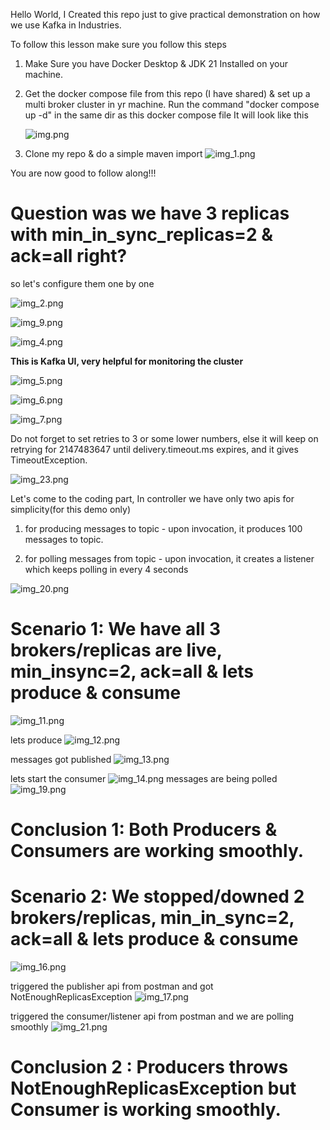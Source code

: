 Hello World, I Created this repo just to give practical demonstration on how we use Kafka in Industries.

To follow this lesson make sure you follow this steps

1) Make Sure you have Docker Desktop & JDK 21 Installed on your machine.
2) Get the docker compose file from this repo (I have shared) & set up a multi broker cluster in yr machine.
   Run the command "docker compose up -d" in the same dir as this docker compose file 
   It will look like this

   ![img.png](setup_static/img.png)


3) Clone my repo & do a simple maven import
   ![img_1.png](not_enough_replica_static/img_1.png)

You are now good to follow along!!!

# **Question was we have 3 replicas with min_in_sync_replicas=2 & ack=all right?**

so let's configure them one by one

![img_2.png](not_enough_replica_static/img_2.png)

![img_9.png](not_enough_replica_static/img_9.png)

![img_4.png](not_enough_replica_static/img_4.png)

**This is Kafka UI, very helpful for monitoring the cluster**

![img_5.png](not_enough_replica_static/img_5.png)

![img_6.png](not_enough_replica_static/img_6.png)

![img_7.png](not_enough_replica_static/img_7.png)

Do not forget to set retries to 3 or some lower numbers, else it will keep on retrying for 2147483647 
until delivery.timeout.ms expires, and it gives TimeoutException.

![img_23.png](not_enough_replica_static/img_23.png)

Let's come to the coding part, In controller we have only two apis for simplicity(for this demo only)

1) for producing messages to topic - upon invocation, it produces 100 messages to topic. 

2) for polling messages from topic - upon invocation, it creates a listener which keeps polling in every 4 seconds

![img_20.png](not_enough_replica_static/img_20.png)


# **Scenario 1: We have all 3 brokers/replicas are live, min_insync=2, ack=all & lets produce & consume**

![img_11.png](not_enough_replica_static/img_11.png)

lets produce
![img_12.png](not_enough_replica_static/img_12.png)

messages got published
![img_13.png](not_enough_replica_static/img_13.png)

lets start the consumer
![img_14.png](not_enough_replica_static/img_14.png)
messages are being polled
![img_19.png](not_enough_replica_static/img_19.png)

# **Conclusion 1: Both Producers & Consumers are working smoothly.**


# **Scenario 2: We stopped/downed  2 brokers/replicas, min_in_sync=2, ack=all & lets produce & consume**


![img_16.png](not_enough_replica_static/img_16.png)

triggered the publisher api from postman and got NotEnoughReplicasException 
![img_17.png](not_enough_replica_static/img_17.png)

triggered the consumer/listener api from postman and we are polling smoothly
![img_21.png](not_enough_replica_static/img_21.png)


# **Conclusion 2 : Producers throws NotEnoughReplicasException but Consumer is working smoothly.**


















